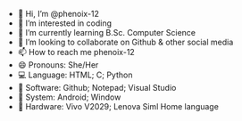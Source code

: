 - 👋 Hi, I’m @phenoix-12
- 👀 I’m interested in coding 
- 🌱 I’m currently learning B.Sc. Computer Science 
- 💞️ I’m looking to collaborate on Github & other social media 
- 📫 How to reach me phenoix-12
- 😄 Pronouns: She/Her
- 💻 Language: HTML; C; Python
- 📱 Software: Github; Notepad; Visual Studio
- 📲 System: Android; Window
- 💾 Hardware: Vivo V2029; Lenova Siml Home language
<!---
phenoix-12/phenoix-12 is a ✨ special ✨ repository because its `README.md` (this file) appears on your GitHub profile.
You can click the Preview link to take a look at your changes.
--->
